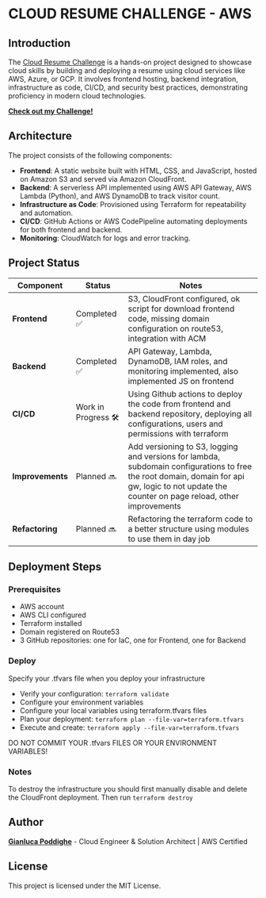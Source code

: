 # CLOUD RESUME CHALLENGE - AWS

## Introduction

The [Cloud Resume Challenge](https://cloudresumechallenge.dev/) is a hands-on project designed to showcase cloud skills by building and deploying a resume using cloud services like AWS, Azure, or GCP. It involves frontend hosting, backend integration, infrastructure as code, CI/CD, and security best practices, demonstrating proficiency in modern cloud technologies.

[**Check out my Challenge!**](https://www.gianlucapoddighe.com/)

## Architecture

The project consists of the following components:

- **Frontend**: A static website built with HTML, CSS, and JavaScript, hosted on Amazon S3 and served via Amazon CloudFront.
- **Backend**: A serverless API implemented using AWS API Gateway, AWS Lambda (Python), and AWS DynamoDB to track visitor count.
- **Infrastructure as Code**: Provisioned using Terraform for repeatability and automation.
- **CI/CD**: GitHub Actions or AWS CodePipeline automating deployments for both frontend and backend.
- **Monitoring**: CloudWatch for logs and error tracking.

## Project Status

| Component   | Status          | Notes |
|------------|----------------|-------|
| **Frontend** | Completed ✅ | S3, CloudFront configured, ok script for download frontend code, missing domain configuration on route53, integration with ACM |
| **Backend**  | Completed ✅ | API Gateway, Lambda, DynamoDB, IAM roles, and monitoring implemented, also implemented JS on frontend |
| **CI/CD**    | Work in Progress 🛠️      | Using Github actions to deploy the code from frontend and backend repository, deploying all configurations, users and permissions with terraform |
| **Improvements**    | Planned 🔜      | Add versioning to S3, logging and versions for lambda, subdomain configurations to free the root domain, domain for api gw, logic to not update the counter on page reload, other improvements |
| **Refactoring**    | Planned 🔜      | Refactoring the terraform code to a better structure using modules to use them in day job |

## Deployment Steps

### Prerequisites

- AWS account
- AWS CLI configured
- Terraform installed
- Domain registered on Route53
- 3 GitHub repositories: one for IaC, one for Frontend, one for Backend

### Deploy

Specify your .tfvars file when you deploy your infrastructure
- Verify your configuration: `terraform validate`
- Configure your environment variables
- Configure your local variables using terraform.tfvars files
- Plan your deployment: `terraform plan --file-var=terraform.tfvars`
- Execute and create: `terraform apply --file-var=terraform.tfvars`

DO NOT COMMIT YOUR .tfvars FILES OR YOUR ENVIRONMENT VARIABLES! 

### Notes

To destroy the infrastructure you should first manually disable and delete the CloudFront deployment.
Then run `terraform destroy`

## Author

[**Gianluca Poddighe**](https://www.linkedin.com/in/gianluca-poddighe/) - Cloud Engineer & Solution Architect | AWS Certified

## License

This project is licensed under the MIT License.
